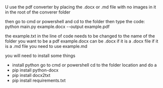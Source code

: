 U use the pdf converter by placing the .docx or .md file with no images in it in the root of the converer folder

then go to cmd or powershell and cd to the folder
then type the code:
python main.py example.docx --output example.pdf

the example.txt in the line of code needs to be changed to the name of the folder you want to be a pdf
example.docx can be .docx if it is a .docx file if it is a .md file you need to use example.md

you will need to install some things
- install python
go to cmd or powershell cd to the folder location and do a
- pip install python-docx
- pip install docx2txt
- pip install requirements.txt
